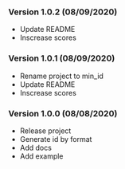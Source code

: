### Version 1.0.2 (08/09/2020)

+ Update README
+ Inscrease scores

### Version 1.0.1 (08/09/2020)

+ Rename project to min_id
+ Update README
+ Inscrease scores

### Version 1.0.0 (08/08/2020)

+ Release project
+ Generate id by format
+ Add docs
+ Add example